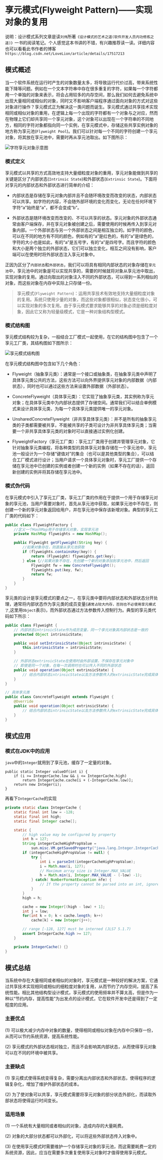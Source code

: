 # 享元模式(Flyweight Pattern)——实现对象的复用

说明：设计模式系列文章是读`刘伟`所著`《设计模式的艺术之道(软件开发人员内功修炼之道)》`一书的阅读笔记。个人感觉这本书讲的不错，有兴趣推荐读一读。详细内容也可以看看此书作者的博客`https://blog.csdn.net/LoveLion/article/details/17517213`

## 模式概述

当一个软件系统在运行时产生的对象数量太多，将导致运行代价过高，带来系统性能下降等问题。例如在一个文本字符串中存在很多重复的字符，如果每一个字符都用一个单独的对象来表示，将会占用较多的内存空间，那么我们如何去避免系统中出现大量相同或相似的对象，同时又不影响客户端程序通过面向对象的方式对这些对象进行操作？享元模式正为解决这一类问题而诞生。享元模式通过共享技术实现相同或相似对象的重用，在逻辑上每一个出现的字符都有一个对象与之对应，然而在物理上它们却共享同一个享元对象，这个对象可以出现在一个字符串的不同地方，相同的字符对象都指向同一个实例，在享元模式中，存储这些共享实例对象的地方称为享元池(`Flyweight Pool`)。我们可以针对每一个不同的字符创建一个享元对象，将其放在享元池中，需要时再从享元池取出。如下图所示：

![字符享元对象示意图](docs/software-engineering/06-architecture/01-DesignPattern/attachments/flyweight-pattern/fc3d8d8f81608d2105a41e1ab09c5ad9_MD5.png)

### 模式定义

享元模式以共享的方式高效地支持大量细粒度对象的重用，享元对象能做到共享的关键是区分了内部状态(`Intrinsic State`)和外部状态(`Extrinsic State`)。下面将对享元的内部状态和外部状态进行简单的介绍：

- 内部状态是存储在享元对象内部并且不会随环境改变而改变的状态，内部状态可以共享。如字符的内容，不会随外部环境的变化而变化，无论在任何环境下字符“a”始终是“a”，都不会变成“b”。

- 外部状态是随环境改变而改变的、不可以共享的状态。享元对象的外部状态通常由客户端保存，并在享元对象被创建之后，需要使用的时候再传入到享元对象内部。一个外部状态与另一个外部状态之间是相互独立的。如字符的颜色，可以在不同的地方有不同的颜色，例如有的“a”是红色的，有的“a”是绿色的，字符的大小也是如此，有的“a”是五号字，有的“a”是四号字。而且字符的颜色和大小是两个独立的外部状态，它们可以独立变化，相互之间没有影响，客户端可以在使用时将外部状态注入享元对象中。

正因为区分了`内部状态`和`外部状态`，我们可以将具有相同内部状态的对象存储在`享元池`中，享元池中的对象是可以实现共享的，需要的时候就将对象从享元池中取出，实现对象的复用。通过向取出的对象注入不同的外部状态，可以得到一系列相似的对象，而这些对象在内存中实际上只存储一份。

> 享元模式(`Flyweight Pattern`)：运用共享技术有效地支持大量细粒度对象的复用。系统只使用少量的对象，而这些对象都很相似，状态变化很小，可以实现对象的多次复用。由于享元模式要求能够共享的对象必须是细粒度对象，因此它又称为轻量级模式，它是一种对象结构型模式。

### 模式结构图

享元模式结构较为复杂，一般结合工厂模式一起使用，在它的结构图中包含了一个享元工厂类，其结构图如下图所示：

![享元模式结构图](docs/software-engineering/06-architecture/01-DesignPattern/attachments/flyweight-pattern/06fbc68666cfd64e203082b422a592c4_MD5.png)

在享元模式结构图中包含如下几个角色：
- Flyweight（抽象享元类）：通常是一个接口或抽象类，在抽象享元类中声明了具体享元类公共的方法，这些方法可以向外界提供享元对象的内部数据（内部状态），同时也可以通过这些方法来设置外部数据（外部状态）。

- ConcreteFlyweight（具体享元类）：它实现了抽象享元类，其实例称为享元对象；在具体享元类中为内部状态提供了存储空间。通常我们可以结合单例模式来设计具体享元类，为每一个具体享元类提供唯一的享元对象。

- UnsharedConcreteFlyweight（非共享具体享元类）：并不是所有的抽象享元类的子类都需要被共享，不能被共享的子类可设计为非共享具体享元类；当需要一个非共享具体享元类的对象时可以直接通过实例化创建。

- FlyweightFactory（享元工厂类）：享元工厂类用于创建并管理享元对象，它针对抽象享元类编程，将各种类型的具体享元对象存储在一个享元池中，享元池一般设计为一个存储“键值对”的集合（也可以是其他类型的集合），可以结合工厂模式进行设计；当用户请求一个具体享元对象时，享元工厂提供一个存储在享元池中已创建的实例或者创建一个新的实例（如果不存在的话），返回新创建的实例并将其存储在享元池中。

### 模式伪代码

在享元模式中引入了享元工厂类，享元工厂类的作用在于提供一个用于存储享元对象的享元池，当用户需要对象时，首先从享元池中获取，如果享元池中不存在，则创建一个新的享元对象返回给用户，并在享元池中保存该新增对象。典型的享元工厂类的代码如下：
```java
public class FlyweightFactory {
    //定义一个HashMap用于存储享元对象，实现享元池
    private HashMap flyweights = new HashMap();

    public Flyweight getFlyweight(String key) {
        //如果对象存在，则直接从享元池获取
        if (flyweights.containsKey(key)) {
            return (Flyweight) flyweights.get(key);
        } else {//如果对象不存在，先创建一个新的对象添加到享元池中，然后返回
            Flyweight fw = new ConcreteFlyweight();
            flyweights.put(key, fw);
            return fw;
        }
    }
}
```

享元类的设计是享元模式的要点之一，在享元类中要将内部状态和外部状态分开处理，通常将内部状态作为享元类的成员变量(`通常占较大内存，否则也不必使用享元模式了`,这里用`Object`表示)，而外部状态通过方法参数传入控制行为。典型的享元类代码如下所示：
```java
public class Flyweight {
    // 内部状态intrinsicState作为成员变量，同一个享元对象其内部状态是一致的
    protected Object intrinsicState;

    public void setIntrinsicState(Object intrinsicState) {
        this.intrinsicState = intrinsicState;
    }

    // 外部状态extrinsicState在使用时由外部设置，不保存在享元对象中
    // 即使是同一个对象，在每一次调用时也可以传入不同的外部状态
    public void operation(Object extrinsicState) {
        // 结合内部状态intrinsicState以及方法参数传入的extrinsicState完成具体逻辑
    }
}

// 具体享元类
public class ConcreteFlyweight extends Flyweight {
    @Override
    public void operation(Object extrinsicState) {
        // 结合内部状态intrinsicState以及方法参数传入的extrinsicState完成具体逻辑
    }
}
```
## 模式应用

### 模式在JDK中的应用

`java`中的`Integer`就用到了享元池，缓存了一定量的对象。
```
public static Integer valueOf(int i) {
    if (i >= IntegerCache.low && i <= IntegerCache.high)
        return IntegerCache.cache[i + (-IntegerCache.low)];
    return new Integer(i);
}
```
再看下`IntegerCache`的实现
```java
private static class IntegerCache {
    static final int low = -128;
    static final int high;
    static final Integer cache[];

    static {
        // high value may be configured by property
        int h = 127;
        String integerCacheHighPropValue =
            sun.misc.VM.getSavedProperty("java.lang.Integer.IntegerCache.high");
        if (integerCacheHighPropValue != null) {
            try {
                int i = parseInt(integerCacheHighPropValue);
                i = Math.max(i, 127);
                // Maximum array size is Integer.MAX_VALUE
                h = Math.min(i, Integer.MAX_VALUE - (-low) -1);
            } catch( NumberFormatException nfe) {
                // If the property cannot be parsed into an int, ignore it.
            }
        }
        high = h;

        cache = new Integer[(high - low) + 1];
        int j = low;
        for(int k = 0; k < cache.length; k++)
            cache[k] = new Integer(j++);

        // range [-128, 127] must be interned (JLS7 5.1.7)
        assert IntegerCache.high >= 127;
    }

    private IntegerCache() {}
}
```

## 模式总结

当系统中存在大量相同或者相似的对象时，享元模式是一种较好的解决方案，它通过共享技术实现相同或相似的细粒度对象的复用，从而节约了内存空间，提高了系统性能。相比其他结构型设计模式，享元模式的使用频率并不算太高，但是作为一种以“节约内存，提高性能”为出发点的设计模式，它在软件开发中还是得到了一定程度的应用。

### 主要优点

(1) 可以极大减少内存中对象的数量，使得相同或相似对象在内存中只保存一份，从而可以节约系统资源，提高系统性能。

(2) 享元模式的外部状态相对独立，而且不会影响其内部状态，从而使得享元对象可以在不同的环境中被共享。

### 主要缺点

(1) 享元模式使得系统变得复杂，需要分离出内部状态和外部状态，使得程序的逻辑复杂化，增加了维护外部状态的成本。

(2) 为了使对象可以共享，享元模式需要将享元对象的部分状态外部化，而读取外部状态将使得运行时间变长。

### 适用场景

(1) 一个系统有大量相同或者相似的对象，造成内存的大量耗费。

(2) 对象的大部分状态都可以外部化，可以将这些外部状态传入对象中。

(3) 在使用享元模式时需要维护一个存储享元对象的享元池，而这需要耗费一定的系统资源，因此，应当在需要多次重复使用享元对象时才值得使用享元模式。